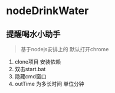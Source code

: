 # nodeDrinkWater
## 提醒喝水小助手
> 基于nodejs安排上的 默认打开chrome
1. clone项目 安装依赖
2. 双击start.bat
3. 隐藏cmd窗口
4. outTime 为多长时间 单位分钟